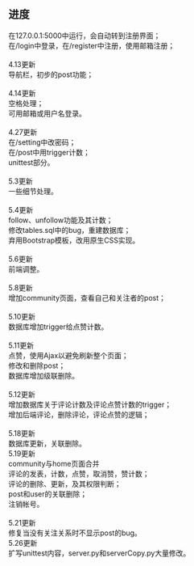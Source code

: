 <h2>进度</h2>
在127.0.0.1:5000中运行，会自动转到注册界面；<br>
在/login中登录，在/register中注册，使用邮箱注册；<br>
<br>
4.13更新<br>
导航栏，初步的post功能；<br>
<br>
4.14更新<br>
空格处理；<br>
可用邮箱或用户名登录。<br>
<br>
4.27更新<br>
在/setting中改密码；<br>
在/post中用trigger计数；<br>
unittest部分。<br>
<br>
5.3更新<br>
一些细节处理。<br>
<br>
5.4更新<br>
follow、unfollow功能及其计数；<br>
修改tables.sql中的bug，重建数据库；<br>
弃用Bootstrap模板，改用原生CSS实现。<br>
<br>
5.6更新<br>
前端调整。<br>
<br>
5.8更新<br>
增加community页面，查看自己和关注者的post；<br>
<br>
5.10更新<br>
数据库增加trigger给点赞计数。<br>
<br>
5.11更新<br>
点赞，使用Ajax以避免刷新整个页面；<br>
修改和删除post；<br>
数据库增加级联删除。<br>
<br>
5.12更新<br>
增加数据库关于评论计数及评论点赞计数的trigger；<br>
增加后端评论，删除评论，评论点赞的逻辑；<br>
<br>
5.18更新<br>
数据库更新，关联删除。<br>
5.19更新<br>
community与home页面合并<br>
评论的发表，计数，点赞，取消赞，赞计数；<br>
评论的删除、更新，及其权限判断；<br>
post和user的关联删除；<br>
注销帐号。<br>
<br>
5.21更新<br>
修复当没有关注关系时不显示post的bug。<br>
5.26更新<br>
扩写unittest内容，server.py和serverCopy.py大量修改。<br>
<br>
